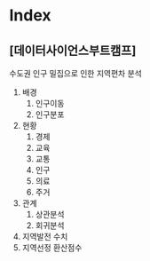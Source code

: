 # Index
## [데이터사이언스부트캠프]
수도권 인구 밀집으로 인한 지역편차 분석
1. 배경
    1. 인구이동
    2. 인구분포
2. 현황
    1. 경제
    2.  교육
    3. 교통
    4. 인구
    5. 의료
    6. 주거
3. 관계
    1. 상관분석
    2. 회귀분석
4. 지역발전 수치
5. 지역선정 환산점수
